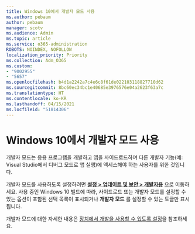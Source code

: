 ```yaml
---
title: Windows 10에서 개발자 모드 사용
ms.author: pebaum
author: pebaum
manager: scotv
ms.audience: Admin
ms.topic: article
ms.service: o365-administration
ROBOTS: NOINDEX, NOFOLLOW
localization_priority: Priority
ms.collection: Adm_O365
ms.custom:
- "9002955"
- "5657"
ms.openlocfilehash: b4d1a2242a7c4e6c8f61de022103118827710d62
ms.sourcegitcommit: 8bc60ec34bc1e40685e3976576e04a2623f63a7c
ms.translationtype: HT
ms.contentlocale: ko-KR
ms.lasthandoff: 04/15/2021
ms.locfileid: "51814306"
---
```

# <a name="enable-developer-mode-in-windows-10"></a>Windows 10에서 개발자 모드 사용

개발자 모드는 응용 프로그램을 개발하고 앱을 사이드로드하며 다른 개발자 기능(예: Visual Studio에서 디버그 모드로 앱 실행)에 액세스해야 하는 사용자를 위한 것입니다.

개발자 모드를 사용하도록 설정하려면 **[설정 > 업데이트 및 보안 > 개발자용](ms-settings:developers?activationSource=GetHelp)** 으로 이동하세요. 사용 중인 Windows 10 빌드에 따라, 사이드로드 또는 개발자 모드를 설정할 수 있는 옵션이 포함된 선택 목록이 표시되거나 **개발자 모드** 를 설정할 수 있는 토글만 표시됩니다. 

개발자 모드에 대한 자세한 내용은 [장치에서 개발을 사용할 수 있도록 설정](https://docs.microsoft.com/windows/uwp/get-started/enable-your-device-for-development)을 참조하세요.
